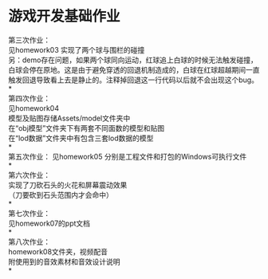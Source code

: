 # 游戏开发基础作业   
第三次作业：  
见homework03 实现了两个球与围栏的碰撞  
另：demo存在问题，如果两个球同向运动，红球追上白球的时候无法触发碰撞，白球会停在原地。这是由于避免穿透的回退机制造成的，白球在红球超越期间一直触发回退导致看上去是静止的。注释掉回退这一行代码以后就不会出现这个bug。     
*    
第四次作业：  
见homework04   
模型及贴图存储Assets/model文件夹中   
在“obj模型”文件夹下有两套不同面数的模型和贴图   
在“lod数据”文件夹中有包含三套lod数据的模型    
*    
第五次作业：
见homework05 分别是工程文件和打包的Windows可执行文件    
*      
第六次作业：     
实现了刀砍石头的火花和屏幕震动效果       
（刀要砍到石头范围内才会命中）   
*     
第七次作业：     
见homework07的ppt文档      
*        
第八次作业：     
homework08文件夹，视频配音    
附使用到的音效素材和音效设计说明     
*       
